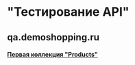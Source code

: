 # "Тестирование API"
## qa.demoshopping.ru
#### [Первая коллекция "Products"](https://www.postman.com/nosovertka/workspace/qa-demoshopping-stan-tokarev/collection/40891723-f58958dc-7d08-42f1-a850-9cb0ad5205cf?action=share&creator=40891723)
